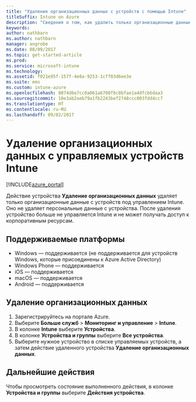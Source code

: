 ```yaml
---
title: "Удаление организационных данных с устройств с помощью Intune"
titleSuffix: Intune on Azure
description: "Сведения о том, как удалить только организационные данные с устройств, управляемых в Intune.\""
keywords: 
author: nathbarn
ms.author: nathbarn
manager: angrobe
ms.date: 08/09/2017
ms.topic: get-started-article
ms.prod: 
ms.service: microsoft-intune
ms.technology: 
ms.assetid: f021e95f-157f-4e8a-9253-1cff03d6ee3e
ms.suite: ems
ms.custom: intune-azure
ms.openlocfilehash: 8074d6e7cc0a061a6708f8c8bfae1a4dfcb6daa3
ms.sourcegitcommit: 10e3ab2aeb79a1fb2243bef2748ccc003fdd4cc7
ms.translationtype: HT
ms.contentlocale: ru-RU
ms.lasthandoff: 09/02/2017
---
```

# <a name="remove-company-data-from-intune-managed-devices"></a>Удаление организационных данных с управляемых устройств Intune


[!INCLUDE[azure_portal](./includes/azure_portal.md)]

Действие устройства **Удаление организационных данных** удаляет только организационные данные с устройств под управлением Intune. Оно не удаляет персональные данные с устройства. После удаления устройство больше не управляется Intune и не может получать доступ к корпоративным ресурсам.

## <a name="supported-platforms"></a>Поддерживаемые платформы

- Windows — поддерживается (не поддерживается для устройств Windows, которые присоединены к Azure Active Directory)
- Windows Phone — поддерживается
- iOS — поддерживается
- macOS — поддерживается
- Android — поддерживается

## <a name="how-to-remove-company-data"></a>Удаление организационных данных

1. Зарегистрируйтесь на портале Azure.
2. Выберите **Больше служб** > **Мониторинг и управление** > **Intune**.
3. В колонке **Intune** выберите **Устройства**.
4. В колонке **Устройства и группы** выберите **Все устройства**.
5. Выберите нужное устройство в списке управляемых устройств, а затем действие удаленного устройства **Удаление организационных данных**.

## <a name="next-steps"></a>Дальнейшие действия

Чтобы просмотреть состояние выполненного действия, в колонке **Устройства и группы** выберите **Действия устройства**.
